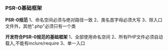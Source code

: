 ### PSR-0基础框架

**PSR-0规范**
1、命名空间必须与绝对路径一致
2、类名首字母必须大写
3、除入口文件外，其他".php"必须只有一个类

**开发符合PSR-0规范的基础框架**
1、全部使用命名空间
2、所有PHP文件必须自动载入,不能有inclure/require
3、单一入口